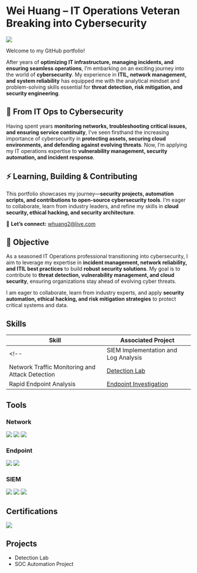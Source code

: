 # Wei Huang – IT Operations Veteran Breaking into Cybersecurity  
<a href="https://www.linkedin.com/in/weihuang-cloudsecurity/"><img src="https://img.shields.io/badge/-LinkedIn-0072b1?&style=for-the-badge&logo=linkedin&logoColor=white" /></a>

Welcome to my GitHub portfolio!  

After years of **optimizing IT infrastructure, managing incidents, and ensuring seamless operations**, I’m embarking on an exciting journey into the world of **cybersecurity**. My experience in **ITIL, network management, and system reliability** has equipped me with the analytical mindset and problem-solving skills essential for **threat detection, risk mitigation, and security engineering**.  

## 🔄 From IT Ops to Cybersecurity  
Having spent years **monitoring networks, troubleshooting critical issues, and ensuring service continuity**, I’ve seen firsthand the increasing importance of cybersecurity in **protecting assets, securing cloud environments, and defending against evolving threats**. Now, I’m applying my IT operations expertise to **vulnerability management, security automation, and incident response**.  

## ⚡ Learning, Building & Contributing  
This portfolio showcases my journey—**security projects, automation scripts, and contributions to open-source cybersecurity tools**. I’m eager to collaborate, learn from industry leaders, and refine my skills in **cloud security, ethical hacking, and security architecture**.  

📧 **Let’s connect:** [whuang2@live.com](mailto:whuang2@live.com)  


## 🎯 Objective  

As a seasoned IT Operations professional transitioning into cybersecurity, I aim to leverage my expertise in **incident management, network reliability, and ITIL best practices** to build **robust security solutions**. My goal is to contribute to **threat detection, vulnerability management, and cloud security**, ensuring organizations stay ahead of evolving cyber threats.  

I am eager to collaborate, learn from industry experts, and apply **security automation, ethical hacking, and risk mitigation strategies** to protect critical systems and data.  
## Skills
<!--[Provide skills and associated project. Make sure to hyperlink the project - Remove this afterwards]]-->

| Skill                                         | Associated Project         |
|-----------------------------------------------|----------------------------|
<!--| SIEM Implementation and Log Analysis          | <a href="https://google.com">Detection Lab</a>|
| Network Traffic Monitoring and Attack Detection | <a href="https://google.com">Detection Lab</a>|-->
| Rapid Endpoint Analysis                       | [Endpoint Investigation](Endpoint.md)


<!--
| Security Automation with Shuffle SOAR         | SOC Automation Lab|
| Incident Response Planning and Execution      | SOC Automation Lab|
| Case Management with TheHive                  | SOC Automation Lab|
| Scripting and Automation for Threat Mitigation | SOC Automation Lab|
-->
## Tools
<!--[Provide tools and break them down into categories. Use ChatGPT to help create the link - Remove this afterwards]]-->

### Network
<div>
    <img src="https://img.shields.io/badge/-Wireshark-1679A7?&style=for-the-badge&logo=Wireshark&logoColor=white" />
    <img src="https://img.shields.io/badge/-Suricata-EF3B2D?&style=for-the-badge&logo=Suricata&logoColor=white" />
    <img src="https://img.shields.io/badge/-Zeek-777BB4?&style=for-the-badge&logo=Zeek&logoColor=white" />
</div>

### Endpoint
<div>
    <img src="https://img.shields.io/badge/-Microsoft_Defender_for_Endpoint-00A4EF?&style=for-the-badge&logo=Microsoft&logoColor=white" />
    <img src="https://img.shields.io/badge/-Velociraptor-4B275F?&style=for-the-badge&logo=Velociraptor&logoColor=white" />
</div>

### SIEM
<div>
    <img src="https://img.shields.io/badge/-Microsoft_Sentinel-0078D4?&style=for-the-badge&logo=Microsoft&logoColor=white" />
    <img src="https://img.shields.io/badge/-Splunk-000000?&style=for-the-badge&logo=Splunk&logoColor=white" />
    <img src="https://img.shields.io/badge/-Elastic-005571?&style=for-the-badge&logo=Elastic&logoColor=white" />
</div>

## Certifications
<a href="https://cp.certmetrics.com/cisco/en/public/verify/credential/d529883831ae4da7bc5b2a6ea7ca5bea"><img src="https://img.shields.io/badge/-CCNA-FF0000?&style=for-the-badge&logo=Cisco&logoColor=white" /></a>



<!--<img src="https://img.shields.io/badge/-Security%2B-FF0000?&style=for-the-badge&logo=CompTIA&logoColor=white" />
<img src="https://img.shields.io/badge/-Network%2B-007ACC?&style=for-the-badge&logo=CompTIA&logoColor=white" />
<img src="https://img.shields.io/badge/-A%2B-4D4D4D?&style=for-the-badge&logo=CompTIA&logoColor=white" />
<img src="https://img.shields.io/badge/-CDSA-006400?&style=for-the-badge&logoColor=white" />
<img src="https://img.shields.io/badge/-CCD-000080?&style=for-the-badge&logoColor=white" />
-->
</div>

## Projects
- Detection Lab
- SOC Automation Project
